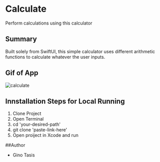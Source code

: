 # Calculate
Perform calculations using this calculator

## Summary
Built solely from SwiftUI, this simple calculator uses different arithmetic functions to calculate whatever the user inputs.

## Gif of App
![calculate](https://user-images.githubusercontent.com/80994897/159760852-2e615d84-95c4-4907-aa9d-cbb8aa5f900d.gif)

## Innstallation Steps for Local Running
1. Clone Project
2. Open Terminal
3. cd 'your-desired-path'
4. git clone 'paste-link-here'
5. Open proiject in Xcode and run

##Author
- Gino Tasis
